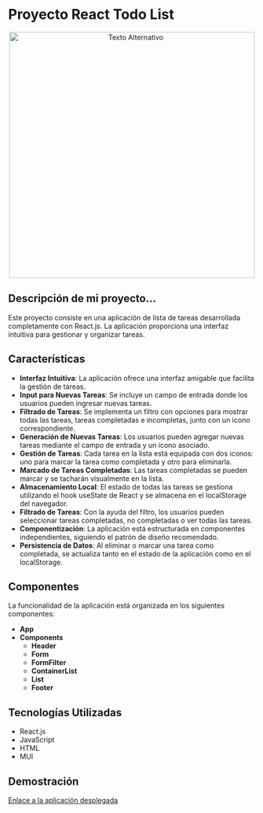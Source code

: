 # Proyecto React Todo List

<div style="text-align: center;">
    <img src="https://www.workifit.com/static/1e69b64e49b07e5068e951002ceb316c/0_K2WLMTExLyida7OR.gif" alt="Texto Alternativo" style="display: block; width: 500px; height: 500px; margin: 0 auto;">
</div>



## Descripción de mi proyecto...


Este proyecto consiste en una aplicación de lista de tareas desarrollada completamente con React.js. La aplicación proporciona una interfaz intuitiva para gestionar y organizar tareas.

## Características

- **Interfaz Intuitiva**: La aplicación ofrece una interfaz amigable que facilita la gestión de tareas.
- **Input para Nuevas Tareas**: Se incluye un campo de entrada donde los usuarios pueden ingresar nuevas tareas.
- **Filtrado de Tareas**: Se implementa un filtro con opciones para mostrar todas las tareas, tareas completadas e incompletas, junto con un icono correspondiente.
- **Generación de Nuevas Tareas**: Los usuarios pueden agregar nuevas tareas mediante el campo de entrada y un icono asociado.
- **Gestión de Tareas**: Cada tarea en la lista está equipada con dos iconos: uno para marcar la tarea como completada y otro para eliminarla.
- **Marcado de Tareas Completadas**: Las tareas completadas se pueden marcar y se tacharán visualmente en la lista.
- **Almacenamiento Local**: El estado de todas las tareas se gestiona utilizando el hook useState de React y se almacena en el localStorage del navegador.
- **Filtrado de Tareas**: Con la ayuda del filtro, los usuarios pueden seleccionar tareas completadas, no completadas o ver todas las tareas.
- **Componentización**: La aplicación está estructurada en componentes independientes, siguiendo el patrón de diseño recomendado.
- **Persistencia de Datos**: Al eliminar o marcar una tarea como completada, se actualiza tanto en el estado de la aplicación como en el localStorage.


## Componentes

La funcionalidad de la aplicación está organizada en los siguientes componentes:

- **App**
- **Components**
  - **Header**
  - **Form**
  - **FormFilter**
  - **ContainerList**
  - **List**
  - **Footer**

## Tecnologías Utilizadas

- React.js
- JavaScript
- HTML
- MUI

## Demostración

[Enlace a la aplicación desplegada](URL_DE_LA_APP)




